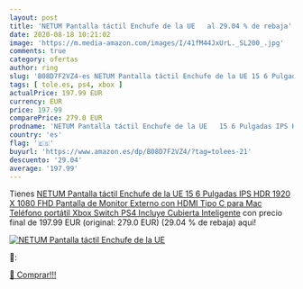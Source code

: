 ```yaml
---
layout: post
title: 'NETUM Pantalla táctil Enchufe de la UE   al 29.04 % de rebaja'
date: 2020-08-18 10:21:02
image: 'https://m.media-amazon.com/images/I/41fM44JxUrL._SL200_.jpg'
comments: true
category: ofertas
author: ring
slug: 'B08D7F2VZ4-es NETUM Pantalla táctil Enchufe de la UE 15 6 Pulgadas IPS...'
tags: [ tole.es, ps4, xbox ]
actualPrice: 197.99 EUR
currency: EUR
price: 197.99
comparePrice: 279.0 EUR
prodname: 'NETUM Pantalla táctil Enchufe de la UE   15 6 Pulgadas IPS HDR 1920 X 1080 FHD Pantalla de Monitor Externo con HDMI Tipo C para Mac Teléfono portátil Xbox Switch PS4 Incluye Cubierta Inteligente'
country: 'es'
flag: '🇪🇸'
buyurl: 'https://www.amazon.es/dp/B08D7F2VZ4/?tag=tolees-21'
descuento: '29.04'
average: '197.99'
---
```


Tienes [NETUM Pantalla táctil Enchufe de la UE   15 6 Pulgadas IPS HDR 1920 X 1080 FHD Pantalla de Monitor Externo con HDMI Tipo C para Mac Teléfono portátil Xbox Switch PS4 Incluye Cubierta Inteligente](https://www.amazon.es/dp/B08D7F2VZ4/?tag=tolees-21) con precio final de  197.99 EUR (original: 279.0 EUR) (29.04 %  de rebaja) aqui!

[![NETUM Pantalla táctil Enchufe de la UE  ](https://m.media-amazon.com/images/I/41fM44JxUrL._SL200_.jpg)](https://www.amazon.es/dp/B08D7F2VZ4/?tag=tolees-21)

🔎:


[🛒 Comprar!!!](https://www.amazon.es/dp/B08D7F2VZ4/?tag=tolees-21)
